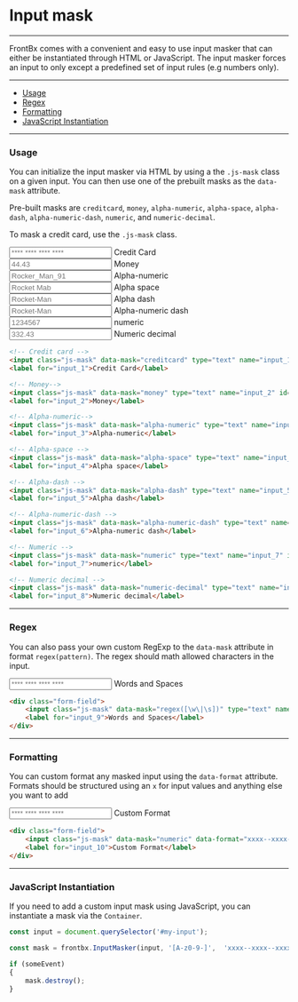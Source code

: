 # Input mask

---

FrontBx comes with a convenient and easy to use input masker that can either be instantiated through HTML or JavaScript. The input masker forces an input to only except a predefined set of input rules (e.g numbers only). 

---

*   [Usage](#usage)
*   [Regex](#regex)
*   [Formatting](#formatting)
*   [JavaScript Instantiation](#javaScript-instantiation)

---


### Usage

You can initialize the input masker via HTML by using a the `.js-mask` class on a given input. You can then use one of the prebuilt masks as the `data-mask` attribute.

Pre-built masks are `creditcard`, `money`, `alpha-numeric`, `alpha-space`, `alpha-dash`, `alpha-numeric-dash`, `numeric`, and `numeric-decimal`.

To mask a credit card, use the `.js-mask` class.

<div class="code-content-example">
    <div class="flex-row align-cols-center flex-cols-12 flex-cols-md-6">
        <div>
            <div class="flex-row row-gaps-xs">
                <div>
                    <div class="form-field row">
                        <input class="js-mask" data-mask="creditcard" type="text" name="input_1" id="input_1" placeholder="**** **** **** ****">
                        <label for="input_1">Credit Card</label>
                    </div>
                </div>        
                <div>
                    <div class="form-field row">
                        <input class="js-mask" data-mask="money" type="text" name="input_2" id="input_2" placeholder="44.43">
                        <label for="input_2">Money</label>
                    </div>
                </div>        
                <div>
                    <div class="form-field row">
                        <input class="js-mask" data-mask="alpha-numeric" type="text" name="input_3" id="input_3" placeholder="Rocker_Man_91">
                        <label for="input_3">Alpha-numeric</label>
                    </div>
                </div>        
                <div>
                    <div class="form-field row">
                        <input class="js-mask" data-mask="alpha-space" type="text" name="input_4" id="input_4" placeholder="Rocket Mab">
                        <label for="input_4">Alpha space</label>
                    </div>
                </div>        
                <div>
                    <div class="form-field row">
                        <input class="js-mask" data-mask="alpha-dash" type="text" name="input_5" id="input_5" placeholder="Rocket-Man">
                        <label for="input_5">Alpha dash</label>
                    </div>
                </div>        
                <div>
                    <div class="form-field row">
                        <input class="js-mask" data-mask="alpha-numeric-dash" type="text" name="input_6" id="input_6" placeholder="Rocket-Man">
                        <label for="input_6">Alpha-numeric dash</label>
                    </div>
                </div>        
                <div>
                    <div class="form-field row">
                        <input class="js-mask" data-mask="numeric" type="text" name="input_7" id="input_7" placeholder="1234567">
                        <label for="input_7">numeric</label>
                    </div>
                </div>        
                <div>
                    <div class="form-field row">
                        <input class="js-mask" data-mask="numeric-decimal" type="text" name="input_8" id="input_8" placeholder="332.43">
                        <label for="input_8">Numeric decimal</label>
                    </div>
                </div>
            </div>
        </div>
    </div>
</div>


```html
<!-- Credit card -->
<input class="js-mask" data-mask="creditcard" type="text" name="input_1" id="input_1" placeholder="**** **** **** ****">
<label for="input_1">Credit Card</label>

<!-- Money-->
<input class="js-mask" data-mask="money" type="text" name="input_2" id="input_2" placeholder="44.43">
<label for="input_2">Money</label>

<!-- Alpha-numeric-->
<input class="js-mask" data-mask="alpha-numeric" type="text" name="input_3" id="input_3" placeholder="Rocker_Man_91">
<label for="input_3">Alpha-numeric</label>

<!-- Alpha-space -->
<input class="js-mask" data-mask="alpha-space" type="text" name="input_4" id="input_4" placeholder="Rocket Mab">
<label for="input_4">Alpha space</label>

<!-- Alpha-dash -->
<input class="js-mask" data-mask="alpha-dash" type="text" name="input_5" id="input_5" placeholder="Rocket-Man">
<label for="input_5">Alpha dash</label>

<!-- Alpha-numeric-dash -->
<input class="js-mask" data-mask="alpha-numeric-dash" type="text" name="input_6" id="input_6" placeholder="Rocket-Man">
<label for="input_6">Alpha-numeric dash</label>

<!-- Numeric -->
<input class="js-mask" data-mask="numeric" type="text" name="input_7" id="input_7" placeholder="1234567">
<label for="input_7">numeric</label>

<!-- Numeric decimal -->
<input class="js-mask" data-mask="numeric-decimal" type="text" name="input_8" id="input_8" placeholder="332.43">
<label for="input_8">Numeric decimal</label>
```

---

### Regex

You can also pass your own custom RegExp to the `data-mask` attribute in format `regex(pattern)`. The regex should math allowed characters in the input.

<div class="code-content-example">
    <div class="flex-row align-cols-center flex-cols-12 flex-cols-md-6">
        <div>
            <div class="form-field row">
                <input class="js-mask" data-mask="regex([\w\|\s])" type="text" name="input_9" id="input_9" placeholder="**** **** **** ****">
                <label for="input_9">Words and Spaces</label>
            </div>
        </div>
    </div>        
</div>

```html
<div class="form-field">
    <input class="js-mask" data-mask="regex([\w\|\s])" type="text" name="input_9" id="input_9" placeholder="**** **** **** ****">
    <label for="input_9">Words and Spaces</label>
</div>
```

---

### Formatting

You can custom format any masked input using the `data-format` attribute. Formats should be structured using an `x` for input values and anything else you want to add

<div class="code-content-example">
    <div class="flex-row align-cols-center flex-cols-12 flex-cols-md-6">
        <div>
            <div class="form-field row">
                <input class="js-mask" data-mask="numeric" data-format="xxxx--xxxx--xxxx--xxxx" type="text" name="input_10" id="input_10" placeholder="**** **** **** ****">
                <label for="input_10">Custom Format</label>
            </div>
        </div>
    </div>
</div>
   
```html
<div class="form-field">
    <input class="js-mask" data-mask="numeric" data-format="xxxx--xxxx--xxxx--xxxx" type="text" name="input_10" id="input_10" placeholder="**** **** **** ****">
    <label for="input_10">Custom Format</label>
</div>
```

---

### JavaScript Instantiation

If you need to add a custom input mask using JavaScript, you can instantiate a mask via the `Container`.

```javascript
const input = document.querySelector('#my-input');

const mask = frontbx.InputMasker(input, '[A-z0-9-]',  'xxxx--xxxx--xxxx--xxxx');

if (someEvent)
{
    mask.destroy();
}
```
